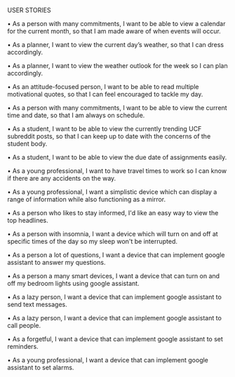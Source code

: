 USER STORIES

•	As a person with many commitments, I want to be able to view a calendar for the 
	current month, so that I am made aware of when events will occur. 
	
•	As a planner, I want to view the current day’s weather, so that I can dress accordingly.

•	As a planner, I want to view the weather outlook for the week so I can plan accordingly.

•	As an attitude-focused person, I want to be able to read multiple motivational quotes,
	so that I can feel encouraged to tackle my day.
	
•	As a person with many commitments, I want to be able to view the current time and date,
	so that I am always on schedule.
	
•	As a student, I want to be able to view the currently trending UCF subreddit posts, so
	that I can keep up to date with the concerns of the student body.
	
•	As a student, I want to be able to view the due date of assignments easily. 

•	As a young professional, I want to have travel times to work so I can know if there are any accidents on the way.

•	As a young professional, I want a simplistic device which can display a range of information while also functioning as a mirror. 

•	As a person who likes to stay informed, I'd like an easy way to view the top headlines.

•	As a person with insomnia, I want a device which will turn on and off at specific times of the day so my sleep won't be interrupted.

•	As a person a lot of questions, I want a device that can implement google assistant to answer my questions. 

•	As a person a many smart devices, I want a device that can turn on and off my bedroom lights using google assistant.

•	As a lazy person, I want a device that can implement google assistant to send text messages.

•	As a lazy person, I want a device that can implement google assistant to call people.

•	As a forgetful, I want a device that can implement google assistant to set reminders. 

•	As a young professional, I want a device that can implement google assistant to set alarms.
